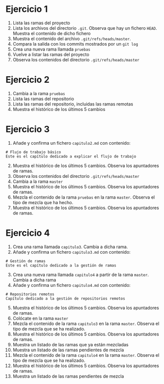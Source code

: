 # Ejercicio 1

1. Lista las ramas del proyecto
2. Lista los archivos del directorio `.git`. Observa que hay un fichero `HEAD`. Muestra el contenido de dicho fichero
3. Muestra el contenido del archivo `.git/refs/heads/master`.
4. Compara la salida con los commits mostrados por un `git log`
5. Crea una nueva rama llamada `pruebas`
6. Vuelve a listar las ramas del proyecto
7. Observa los contenidos del directorio `.git/refs/heads/master`

# Ejercicio 2

1. Cambia a la rama `pruebas`
2. Lista las ramas del repositorio
3. Lista las ramas del repositorio, incluidas las ramas remotas
4. Muestra el histórico de los últimos 5 cambios

# Ejercicio 3

1. Añade y confirma un fichero `capitulo2.md` con contenido:
  ```
  # Flujo de trabajo básico
  Este es el capítulo dedicado a explicar el flujo de trabajo
  ```
2. Muestra el histórico de los últimos 5 cambios. Observa los apuntadores de ramas.
3. Observa los contenidos del directorio `.git/refs/heads/master`
4. Cambia a la rama `master`
5. Muestra el histórico de los últimos 5 cambios. Observa los apuntadores de ramas.
6. Mezcla el contenido de la rama `pruebas` en la rama `master`. Observa el tipo de mezcla que ha hecho.
7. Muestra el histórico de los últimos 5 cambios. Observa los apuntadores de ramas.

# Ejercicio 4

1. Crea una rama llamada `capitulo3`. Cambia a dicha rama.
2. Añade y confirma un fichero `capitulo3.md` con contenido:
  ```
  # Gestión de ramas
  Este es el capítulo dedicado a la gestión de ramas
  ```
3. Crea una nueva rama llamada `capitulo4` a partir de la rama `master`. Cambia a dicha rama
4. Añade y confirma un fichero `capitulo4.md` con contenido:
  ```
  # Repositorios remotos
  Capítulo dedicado a la gestión de repositorios remotos
  ```
5. Muestra el histórico de los últimos 5 cambios. Observa los apuntadores de ramas.
6. Colócate en la rama `master`
7. Mezcla el contenido de la rama `capitulo3` en la rama `master`. Observa el tipo de mezcla que se ha realizado.
8. Muestra el histórico de los últimos 5 cambios. Observa los apuntadores de ramas.
9. Muestra un listado de las ramas que ya están mezcladas
10. Muestra un listado de las ramas pendientes de mezcla
11. Mezcla el contenido de la rama `capitulo4` en la rama `master`. Observa el tipo de mezcla que se ha realizado.
12. Muestra el histórico de los últimos 5 cambios. Observa los apuntadores de ramas.
13. Muestra un listado de las ramas pendientes de mezcla

